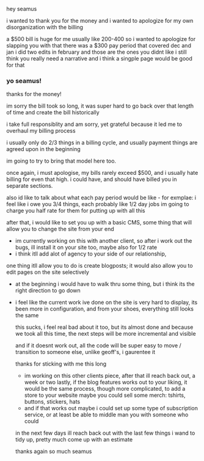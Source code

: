 hey seamus

i wanted to thank you for the money
and i wanted to apologize for my own disorganization with the billing



a $500 bill is huge for me
usually like 200-400
so i wanted to apologize for slapping you with that
there was a $300 pay period that covered dec and jan
i did two edits in february and those are the ones you didnt like
i still think you really need a narrative and i think a singple page would be good for that


### yo seamus!

thanks for the money!

im sorry the bill took so long, it was super hard to go back over that length of time and create the bill historically

i take full responsiblity and am sorry, yet grateful because it led me to overhaul my billing process

i usually only do 2/3 things in a billing cycle, and usually payment things are agreed upon in the beginning

im going to try to bring that model here too.


once again, i must apologise, my bills rarely exceed $500, and i usually hate billing for even that high. i could have, and should have billed you in separate sections.

also id like to talk about what each pay period would be like - for exmplae: i feel like i owe you 3/4 things, each probably like 1/2 day jobs
im going to charge you half rate for them for putting up with all this

after that, i would like to set you up with a basic CMS, some thing that will allow you to change the site from your end 
- im currently working on this with another client, so after i work out the bugs, ill install it on your site too, maybe also for 1/2 rate
- i think itll add alot of agency to your side of our relationship, 

one thing itll allow you to do is create blogposts; 
it would also allow you to edit pages on the site selectively
- at the beginning i would have to walk thru some thing, but i think its the right direction to go down
- i feel like the current work ive done on the site is very hard to display, its been more in configuration, and from your shoes, everything still looks the same

	this sucks, i feel real bad about it too, but its almost done and because we took all this time, the next steps will be more incremental and visible

	and if it doesnt work out, all the code will be super easy to move / transition to someone else, unlike geoff's, i gaurentee it

	thanks for sticking with me this long
	- im working on this other clients piece, after that ill reach back out, a week or two
	lastly, if the blog features works out to your liking, it would be the same process, though more complicated, to add a store to your website 
	maybe you could sell some merch: tshirts, buttons, stickers, hats
	- and if that works out maybe i could set up some type of subscription service, or at least be able to middle man you with someone who could

	in the next few days ill reach back out with the last few things i wand to tidy up, pretty much come up with an estimate

	thanks again so much seamus

